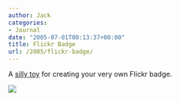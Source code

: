 ```yaml
---
author: Jack
categories:
- Journal
date: "2005-07-01T00:13:37+00:00"
title: Flickr Badge
url: /2005/flickr-badge/
---
```


A [silly toy][1] for creating your very own Flickr badge.

![][2]

 [1]: http://flagrantdisregard.com/flickr/badge.php
 [2]: /images/blog/flickr-badge.jpg